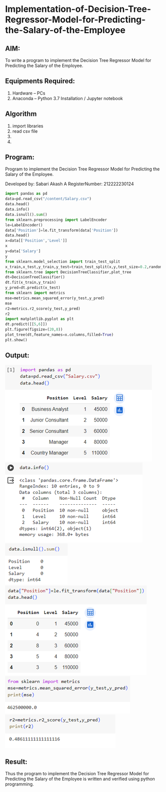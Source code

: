 # Implementation-of-Decision-Tree-Regressor-Model-for-Predicting-the-Salary-of-the-Employee

## AIM:
To write a program to implement the Decision Tree Regressor Model for Predicting the Salary of the Employee.

## Equipments Required:
1. Hardware – PCs
2. Anaconda – Python 3.7 Installation / Jupyter notebook

## Algorithm
1. import libraries
2. read csv file
3. 
4. 

## Program:

Program to implement the Decision Tree Regressor Model for Predicting the Salary of the Employee.

Developed by: Sabari Akash A
RegisterNumber:  212222230124
```py
import pandas as pd
data=pd.read_csv("/content/Salary.csv")
data.head()
data.info()
data.isnull().sum()
from sklearn.preprocessing import LabelEncoder
le=LabelEncoder()
data['Position']=le.fit_transform(data['Position'])
data.head()
x=data[['Position','Level']]
x
y=data['Salary']
y
from sklearn.model_selection import train_test_split
x_train,x_test,y_train,y_test=train_test_split(x,y,test_size=0.2,random_state=2)
from sklearn.tree import DecisionTreeClassifier,plot_tree
dt=DecisionTreeClassifier()
dt.fit(x_train,y_train)
y_pred=dt.predict(x_test)
from sklearn import metrics
mse=metrics.mean_squared_error(y_test,y_pred)
mse
r2=metrics.r2_score(y_test,y_pred)
r2
import matplotlib.pyplot as plt
dt.predict([[5,6]])
plt.figure(figsize=(20,8))
plot_tree(dt,feature_names=x.columns,filled=True)
plt.show()
```
## Output:
![output](image.png)
![output](image-1.png)
![output](image-2.png)
![output](image-3.png)
![output](image-4.png)
![output](image-5.png)
## Result:
Thus the program to implement the Decision Tree Regressor Model for Predicting the Salary of the Employee is written and verified using python programming.
